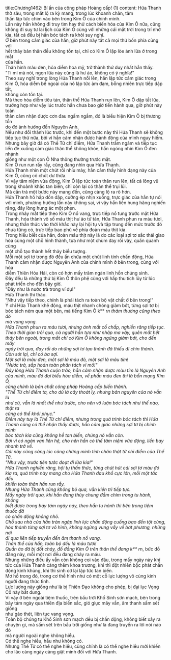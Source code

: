 title:Chương1462: Bí ẩn của công pháp Hoàng cấp! (1)
content:
Hứa Thanh thở sâu, trong mắt lộ ra kỳ mang, trong lúc khoanh chân, tâm<br>thần lập tức chìm vào bên trong Kim Ô của chính mình.<br>Lần này hắn không đi truy tìm hay thử cách biến hóa của Kim Ô nữa, cũng<br>không đi suy tư lai lịch của Kim Ô cùng với những cái mặt trời trong trí nhớ<br>kia, tất cả đều bị hắn bóc tách ra khỏi suy nghĩ.<br>Ở bên trong cảm giác của hắn, giờ phút này tất cả mọi thứ bốn phía cùng với<br>hết thảy bản thân đều không tồn tại, chỉ có Kim Ô lập lòe ánh lửa ở trong mắt<br>của hắn.<br>Thân hình màu đen, hỏa diễm hoa mỹ, trở thành thứ duy nhất hắn thấy.<br>"Tỉ mỉ mà nói, ngọn lửa này cũng là hư ảo, không có ý nghĩa!"<br>Theo suy nghĩ trong lòng Hứa Thanh nổi lên, hắn lập tức cảm giác trong<br>Kim Ô, hỏa diễm bề ngoài của nó lập tức ảm đạm, bỗng nhiên trực tiếp dập tắt,<br>không còn tồn tại.<br>Mà theo hỏa diễm tiêu tán, thân thể Hứa Thanh run lên, Kim Ô dập tắt lửa,<br>trường hợp như vậy lúc trước hắn chưa bao giờ tiến hành qua, giờ phút này toàn<br>thân cảm nhận được cơn đau ngấm ngầm, đó là biểu hiện Kim Ô bị thương tổn<br>do đó ảnh hướng đến Nguyên Anh.<br>Nếu như đổi thành lúc trước, khi đến một bước này thì Hứa Thanh sẽ không<br>tiếp tục thử nữa, bởi vì hắn cảm nhận được hành động của mình nguy hiểm.<br>Nhưng bây giờ đã có Thế Tử chỉ điểm, Hứa Thanh trầm ngâm và tiếp tục<br>liền đè xuống cảm giác thân thể không khỏe, hắn ngóng nhìn Kim Ô đen nhánh<br>giống như một con Ô Nha thông thường trước mặt.<br>Kim Ô run run rẩy rẩy, cũng đang nhìn qua Hứa Thanh.<br>Hứa Thanh nhìn một chút rồi nhíu mày, hắn cảm thấy hình dạng này của<br>Kim Ô, cũng có chút dư thừa.<br>Vì vậy tâm niệm vừa động, Kim Ô lập tức toàn thân run lên, tất cả lông vũ<br>trong khoảnh khắc tan biến, chỉ còn lại có thân thể trụi lủi.<br>Mà cắn trả một bước này mang đến, cũng càng lộ ra rõ hơn.<br>Hứa Thanh hô hấp dồn dập, cưỡng ép nhịn xuống, trực giác của hắn tự nói<br>với mình, phương hướng lần này không sai, vì vậy hắn liền hung hăng nghiến<br>răng, đáy lòng hung ác một phen.<br>Trong nháy mắt tiếp theo Kim Ô nổ vang, trực tiếp nổ tung trước mặt Hứa<br>Thanh, hóa thành vô số máu thịt hư ảo tứ tán, Hứa Thanh phun ra máu tươi,<br>nhưng thần thức vào thời khắc này lại hội tụ và tập trung đến mức trước đó<br>chưa từng có, trực tiếp bao phủ về phía đoàn máu thịt kia.<br>Trong hiểu biết của hắn, đoàn máu thịt này là do các loại sợi tơ sắc thái giao<br>hòa cùng một chỗ hình thành, tựa như một chùm đay rối vậy, quấn quanh cùng<br>một chỗ tạo thành hết thảy biểu tượng.<br>Mỗi một sợi tơ trong đó đều ẩn chứa một chút linh tính chấn động, Hứa<br>Thanh cảm nhận được Nguyên Anh của chính mình ở bên trong, cùng với hỏa<br>diễm Thiên Hỏa Hải, còn có hơn mấy trăm ngàn linh hồn chúng sinh.<br>Đây đều là những thứ bị Kim Ô thôn phệ cùng với hấp thu tích lũy từ lúc<br>phát triển cho đến bây giờ.<br>"Đây như là nước trà trong ví dụ!"<br>Hứa Thanh thì thào.<br>"Như vậy tiếp theo, chính là phải tách ra toàn bộ vật chất ở bên trong!"<br>Ý chí Hứa Thanh khẽ động, máu thịt nhanh chóng giảm bớt, từng sợi tơ bị<br>bóc tách ném qua một bên, mà tiếng Kim Ô k** r*n thảm thương cũng theo đó<br>mà vang vọng.<br>Hứa Thanh phun ra máu tươi, nhưng ánh mắt cố chấp, nghiến răng tiếp tục.<br>Theo thời gian trôi qua, cả người hắn tựa như nhập ma vậy, quên mất hết<br>thảy bên ngoài, trong mắt chỉ có Kim Ô không ngừng giảm bớt, cho đến mấy<br>ngày trôi qua, đay rối do những sợi tơ tạo thành đã thiếu đi chín thành.<br>Còn sót lại, chỉ có ba sợi.<br>Một sợi là màu đen, một sợi là màu đỏ, một sợi là màu tím!<br>"Nước trà, sắp hoàn toàn phân tách vi mô!"<br>Đáy lòng Hứa Thanh cuộn trào, hắn cảm nhận được màu tím là Nguyên Anh<br>của mình, màu đỏ đại biểu hỏa diễm, về phần màu đen thì là bổn mạng Kim Ô,<br>cũng chính là bản chất công pháp Hoàng cấp biến thành.<br>"Thế Tử chỉ điểm ta, cho dù lá cây thoát ly, nhưng bản nguyên của nó vẫn là<br>như cũ, vẫn là nhất thể như trước, cho nên vô luận bóc tách như thế nào, thật ra<br>cũng có thể khôi phục."<br>Điểm này tuy là Thế Tử chỉ điểm, nhưng trong quá trình bóc tách thì Hứa<br>Thanh cũng có thể nhận thấy được, hắn cảm giác những sợi tơ bị chính mình<br>bóc tách kia cũng không hề tan biến, chúng nó vẫn còn.<br>Bởi vì có ngàn vạn liên hệ, cho nên hắn có thể tâm niệm vừa động, liền bay<br>nhanh trở về.<br>Cái này cũng càng lúc càng chứng minh tính chân thật từ chỉ điểm của Thế<br>Tử.<br>"Như vậy, trước tiên tước đoạt đi lửa kia!"<br>Hứa Thanh nghiến răng, hội tụ thần thức, từng chút hút cái sợi tơ màu đỏ<br>kia ra, quá trình này mang cho Hứa Thanh đau khổ cực lớn, mỗi một tấc đều<br>khiến toàn thân hắn run rẩy.<br>Nhưng Hứa Thanh cũng không bỏ qua, vẫn kiên trì tiếp tục.<br>Mấy ngày trôi qua, khi hắn đang thủy chung đắm chìm trong tu hành, không<br>biết được trong bảy tám ngày này, theo hắn tu hành thì bên trong tiệm thuốc đã<br>có chấn động không nhỏ.<br>Chỗ sau nhà của hắn tràn ngập linh lực chấn động cuồng bạo đến tột cùng,<br>hóa thành từng sợi tơ vô hình, không ngừng vung vẩy về bát phương, những nơi<br>đi qua liên tiếp truyền đến âm thanh nổ vang.<br>Thân thể của hắn, toàn bộ đều là máu tươi!<br>Quần áo đã bị đốt cháy, đồ đằng Kim Ô trên thân thể đang k** r*n, bức đồ<br>đằng này, mỗi một nơi đều đang chảy ra máu.<br>Nhưng những điều ấy vẫn còn không coi vào đâu, trong mấy ngày này khí<br>tức của Hứa Thanh càng thêm khoa trương, khi thì đột nhiên bộc phát chấn<br>động kinh khủng, khi thì sinh cơ lại lập tức tan biến.<br>Mơ hồ trong đó, trong cơ thể hình như có một cỗ lực lượng vô cùng kinh<br>người đang thức tỉnh.<br>Lực lượng này giống như là bị Thiên Đạo không cho phép, bị đại lục Vọng<br>Cổ này bất dung.<br>Vì vậy ở bên ngoài tiệm thuốc, trên bầu trời Khổ Sinh sơn mạch, bên trong<br>bảy tám ngày qua thiên địa biến sắc, gió giục mây vần, âm thanh sấm sét giống<br>như gào thét, liên tục vang vọng.<br>Toàn bộ chúng tu Khổ Sinh sơn mạch đều bị chấn động, không biết xảy ra<br>chuyện gì, mà sấm sét trên bầu trời giống như là đang truyền ra lời nói nào đó<br>mà người ngoài nghe không hiểu.<br>Có thể nghe hiểu, hầu như không có.<br>Nhưng Thế Tử có thể nghe hiểu, cũng chính là có thể nghe hiểu mới khiến<br>cho lão càng ngày càng giật mình đối với Hứa Thanh.